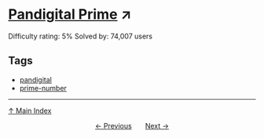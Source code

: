 # [Pandigital Prime](https://projecteuler.net/problem=41) ↗️

Difficulty rating: 5%
Solved by: 74,007 users
## Tags

- [pandigital](../tags/pandigital.md)
- [prime-number](../tags/prime-number.md)



---

[↑ Main Index](../README.md)


<div align=center><a href='40.md'>← Previous</a> &nbsp;&nbsp; &nbsp;&nbsp;  <a href='42.md'>Next →</a></div>
